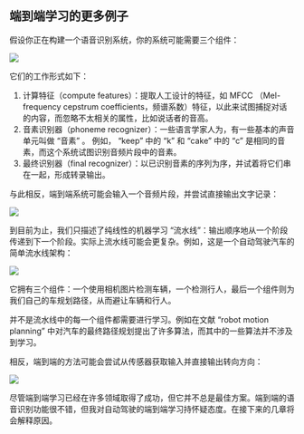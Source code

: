 ## 端到端学习的更多例子


假设你正在构建一个语音识别系统，你的系统可能需要三个组件：

![](ch48_01.png)

它们的工作形式如下：

1. 计算特征（compute features）：提取人工设计的特征，如 MFCC （Mel-frequency cepstrum coefficients，频谱系数）特征，以此来试图捕捉对话的内容，而忽略不太相关的属性，比如说话者的音高。
2. 音素识别器（phoneme recognizer）：一些语言学家人为，有一些基本的声音单元叫做 “音素” 。 例如， “keep” 中的 “k” 和 “cake” 中的 “c” 是相同的音素，而这个系统试图识别音频片段中的音素。
3. 最终识别器（final recognizer）：以已识别音素的序列为序，并试着将它们串在一起，形成转录输出。

与此相反，端到端系统可能会输入一个音频片段，并尝试直接输出文字记录：

![](ch48_02.png)

到目前为止，我们只描述了纯线性的机器学习 “流水线”：输出顺序地从一个阶段传递到下一个阶段。实际上流水线可能会更复杂。例如，这是一个自动驾驶汽车的简单流水线架构：

![](ch48_03.png)

它拥有三个组件：一个使用相机图片检测车辆，一个检测行人，最后一个组件则为我们自己的车规划路径，从而避让车辆和行人。

并不是流水线中的每一个组件都需要进行学习。例如在文献 “robot motion planning” 中对汽车的最终路径规划提出了许多算法，而其中的一些算法并不涉及到学习。

相反，端到端的方法可能会尝试从传感器获取输入并直接输出转向方向：

![](ch48_04.png)

尽管端到端学习已经在许多领域取得了成功，但它并不总是最佳方案。端到端的语音识别功能很不错，但我对自动驾驶的端到端学习持怀疑态度。在接下来的几章将会解释原因。